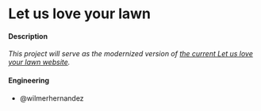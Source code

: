 # Let us love your lawn

#### Description
*This project will serve as the modernized version of [the current Let us love your lawn website](http://letusloveyourlawn.com/).*
#### Engineering
* @wilmerhernandez
